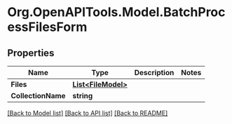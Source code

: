 # Org.OpenAPITools.Model.BatchProcessFilesForm

## Properties

Name | Type | Description | Notes
------------ | ------------- | ------------- | -------------
**Files** | [**List&lt;FileModel&gt;**](FileModel.md) |  | 
**CollectionName** | **string** |  | 

[[Back to Model list]](../../README.md#documentation-for-models) [[Back to API list]](../../README.md#documentation-for-api-endpoints) [[Back to README]](../../README.md)

